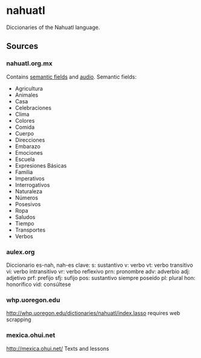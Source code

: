 # nahuatl
Diccionaries of the Nahuatl language.

## Sources

### nahuatl.org.mx
Contains [semantic fields](http://www.nahuatl.org.mx/vocabulario-nahuatl-espanol-indice.html) and [audio](http://www.nahuatl.org.mx/pronunciacion-nahuatl-espanol.html).
Semantic fields:
- Agricultura
- Animales
- Casa
- Celebraciones
- Clima
- Colores
- Comida
- Cuerpo
- Direcciones
- Embarazo
- Emociones
- Escuela
- Expresiones Básicas
- Familia
- Imperativos
- Interrogativos
- Naturaleza
- Números
- Posesivos
- Ropa
- Saludos
- Tiempo
- Transportes
- Verbos

### aulex.org
Diccionario es-nah, nah-es
clave:
s: sustantivo
v: verbo
vt: verbo transitivo
vi: verbo intransitivo
vr: verbo reflexivo
prn: pronombre
adv: adverbio
adj: adjetivo
prf: prefijo
sfj: sufijo
pos: sustantivo siempre poseído
pl: plural
hon: honorífico
vid: consúltese

### whp.uoregon.edu
http://whp.uoregon.edu/dictionaries/nahuatl/index.lasso
requires web scrapping

### mexica.ohui.net
http://mexica.ohui.net/
Texts and lessons
